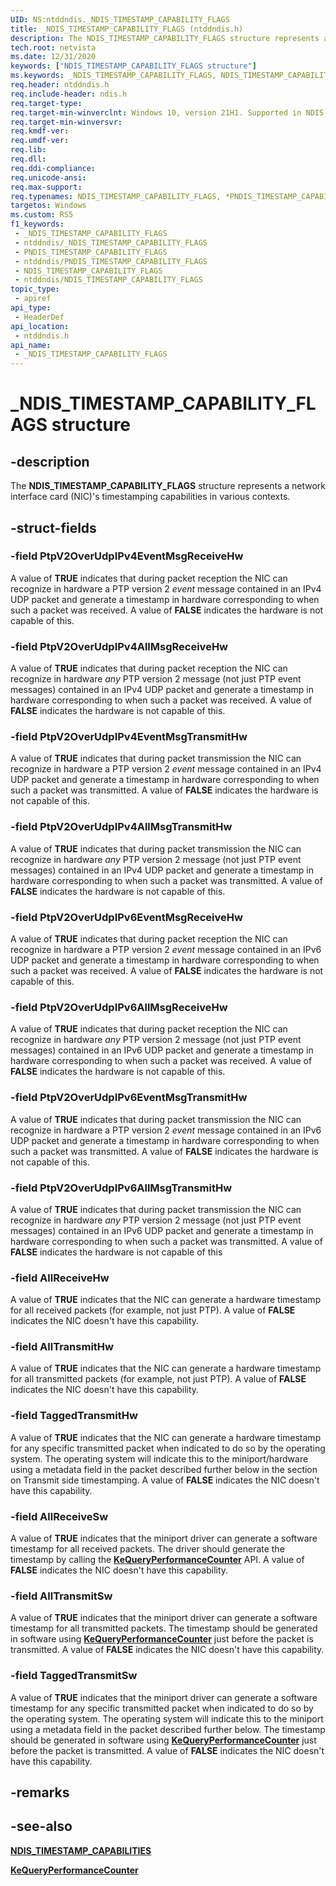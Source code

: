 ```yaml
---
UID: NS:ntddndis._NDIS_TIMESTAMP_CAPABILITY_FLAGS
title: _NDIS_TIMESTAMP_CAPABILITY_FLAGS (ntddndis.h)
description: The NDIS_TIMESTAMP_CAPABILITY_FLAGS structure represents a network interface card (NIC)'s timestamping capabilities in various contexts.
tech.root: netvista
ms.date: 12/31/2020
keywords: ["NDIS_TIMESTAMP_CAPABILITY_FLAGS structure"]
ms.keywords: _NDIS_TIMESTAMP_CAPABILITY_FLAGS, NDIS_TIMESTAMP_CAPABILITY_FLAGS, *PNDIS_TIMESTAMP_CAPABILITY_FLAGS,
req.header: ntddndis.h
req.include-header: ndis.h
req.target-type: 
req.target-min-winverclnt: Windows 10, version 21H1. Supported in NDIS 6.82 and later.
req.target-min-winversvr:
req.kmdf-ver: 
req.umdf-ver: 
req.lib: 
req.dll: 
req.ddi-compliance: 
req.unicode-ansi: 
req.max-support: 
req.typenames: NDIS_TIMESTAMP_CAPABILITY_FLAGS, *PNDIS_TIMESTAMP_CAPABILITY_FLAGS
targetos: Windows
ms.custom: RS5
f1_keywords:
 - _NDIS_TIMESTAMP_CAPABILITY_FLAGS
 - ntddndis/_NDIS_TIMESTAMP_CAPABILITY_FLAGS
 - PNDIS_TIMESTAMP_CAPABILITY_FLAGS
 - ntddndis/PNDIS_TIMESTAMP_CAPABILITY_FLAGS
 - NDIS_TIMESTAMP_CAPABILITY_FLAGS
 - ntddndis/NDIS_TIMESTAMP_CAPABILITY_FLAGS
topic_type:
 - apiref
api_type:
 - HeaderDef
api_location:
 - ntddndis.h
api_name:
 - _NDIS_TIMESTAMP_CAPABILITY_FLAGS
---
```


# _NDIS_TIMESTAMP_CAPABILITY_FLAGS structure

## -description

The **NDIS_TIMESTAMP_CAPABILITY_FLAGS** structure represents a network interface card (NIC)'s timestamping capabilities in various contexts.

## -struct-fields

### -field PtpV2OverUdpIPv4EventMsgReceiveHw

A value of **TRUE** indicates that during packet reception the NIC can recognize in hardware a PTP version 2 *event* message contained in an IPv4 UDP packet and generate a timestamp in hardware corresponding to when such a packet was received. A value of **FALSE** indicates the hardware is not capable of this.

### -field PtpV2OverUdpIPv4AllMsgReceiveHw

A value of **TRUE** indicates that during packet reception the NIC can recognize in hardware *any* PTP version 2 message (not just PTP event messages) contained in an IPv4 UDP packet and generate a timestamp in hardware corresponding to when such a packet was received. A value of **FALSE** indicates the hardware is not capable of this.

### -field PtpV2OverUdpIPv4EventMsgTransmitHw

A value of **TRUE** indicates that during packet transmission the NIC can recognize in hardware a PTP version 2 *event* message contained in an IPv4 UDP packet and generate a timestamp in hardware corresponding to when such a packet was transmitted. A value of **FALSE** indicates the hardware is not capable of this.

### -field PtpV2OverUdpIPv4AllMsgTransmitHw

A value of **TRUE** indicates that during packet transmission the NIC can recognize in hardware *any* PTP version 2 message (not just PTP event messages) contained in an IPv4 UDP packet and generate a timestamp in hardware corresponding to when such a packet was transmitted. A value of **FALSE** indicates the hardware is not capable of this.

### -field PtpV2OverUdpIPv6EventMsgReceiveHw

A value of **TRUE** indicates that during packet reception the NIC can recognize in hardware a PTP version 2 *event* message contained in an IPv6 UDP packet and generate a timestamp in hardware corresponding to when such a packet was received. A value of **FALSE** indicates the hardware is not capable of this.

### -field PtpV2OverUdpIPv6AllMsgReceiveHw

A value of **TRUE** indicates that during packet reception the NIC can recognize in hardware *any* PTP version 2 message (not just PTP event messages) contained in an IPv6 UDP packet and generate a timestamp in hardware corresponding to when such a packet was received. A value of **FALSE** indicates the hardware is not capable of this.

### -field PtpV2OverUdpIPv6EventMsgTransmitHw

A value of **TRUE** indicates that during packet transmission the NIC can recognize in hardware a PTP version 2 *event* message contained in an IPv6 UDP packet and generate a timestamp in hardware corresponding to when such a packet was transmitted. A value of **FALSE** indicates the hardware is not capable of this.

### -field PtpV2OverUdpIPv6AllMsgTransmitHw

A value of **TRUE** indicates that during packet transmission the NIC can recognize in hardware *any* PTP version 2 message (not just PTP event messages) contained in an IPv6 UDP packet and generate a timestamp in hardware corresponding to when such a packet was transmitted. A value of **FALSE** indicates the hardware is not capable of this

### -field AllReceiveHw

A value of **TRUE** indicates that the NIC can generate a hardware timestamp for all received packets (for example, not just PTP). A value of **FALSE** indicates the NIC doesn't have this capability.

### -field AllTransmitHw

A value of **TRUE** indicates that the NIC can generate a hardware timestamp for all transmitted packets (for example, not just PTP). A value of **FALSE** indicates the NIC doesn't have this capability.

### -field TaggedTransmitHw

A value of **TRUE** indicates that the NIC can generate a hardware timestamp for any specific transmitted packet when indicated to do so by the operating system. The operating system will indicate this to the miniport/hardware using a metadata field in the packet described further below in the section on Transmit side timestamping. A value of **FALSE** indicates the NIC doesn't have this capability.

### -field AllReceiveSw

A value of **TRUE** indicates that the miniport driver can generate a software timestamp for all received packets. The driver should generate the timestamp by calling the [**KeQueryPerformanceCounter**](../ntifs/nf-ntifs-kequeryperformancecounter.md) API. A value of **FALSE** indicates the NIC doesn't have this capability.

### -field AllTransmitSw

A value of **TRUE** indicates that the miniport driver can generate a software timestamp for all transmitted packets. The timestamp should be generated in software using [**KeQueryPerformanceCounter**](../ntifs/nf-ntifs-kequeryperformancecounter.md) just before the packet is transmitted. A value of **FALSE** indicates the NIC doesn't have this capability.

### -field TaggedTransmitSw

A value of **TRUE** indicates that the miniport driver can generate a software timestamp for any specific transmitted packet when indicated to do so by the operating system. The operating system will indicate this to the miniport using a metadata field in the packet described further below. The timestamp should be generated in software using [**KeQueryPerformanceCounter**](../ntifs/nf-ntifs-kequeryperformancecounter.md) just before the packet is transmitted. A value of **FALSE** indicates the NIC doesn't have this capability.

## -remarks

## -see-also

[**NDIS_TIMESTAMP_CAPABILITIES**](ns-ntddndis-_ndis_timestamp_capabilities.md)

[**KeQueryPerformanceCounter**](../ntifs/nf-ntifs-kequeryperformancecounter.md)